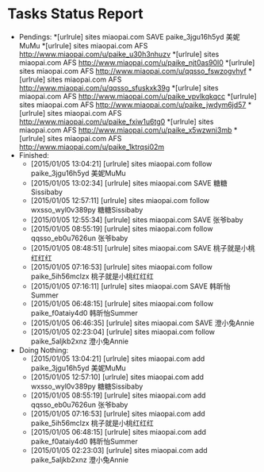 Tasks Status Report
============

* Pendings:
    *[urlrule] sites miaopai.com SAVE paike_3jgu16h5yd 美妮MuMu
    *[urlrule] sites miaopai.com AFS http://www.miaopai.com/u/paike_u30h3nhuzv
    *[urlrule] sites miaopai.com AFS http://www.miaopai.com/u/paike_njt0as90l0
    *[urlrule] sites miaopai.com AFS http://www.miaopai.com/u/qqsso_fswzogvhyf
    *[urlrule] sites miaopai.com AFS http://www.miaopai.com/u/qqsso_sfuskxk39g
    *[urlrule] sites miaopai.com AFS http://www.miaopai.com/u/paike_vpvlkqkqcc
    *[urlrule] sites miaopai.com AFS http://www.miaopai.com/u/paike_jwdym6jd57
    *[urlrule] sites miaopai.com AFS http://www.miaopai.com/u/paike_fxiw1u6tg0
    *[urlrule] sites miaopai.com AFS http://www.miaopai.com/u/paike_x5wzwni3mb
    *[urlrule] sites miaopai.com AFS http://www.miaopai.com/u/paike_1ktrqsi02m
* Finished:
    * [2015/01/05 13:04:21] [urlrule] sites miaopai.com follow paike_3jgu16h5yd 美妮MuMu
    * [2015/01/05 13:02:34] [urlrule] sites miaopai.com SAVE 糖糖Sissibaby
    * [2015/01/05 12:57:11] [urlrule] sites miaopai.com follow wxsso_wyl0v389py 糖糖Sissibaby
    * [2015/01/05 12:55:34] [urlrule] sites miaopai.com SAVE 张爷baby
    * [2015/01/05 08:55:19] [urlrule] sites miaopai.com follow qqsso_eb0u7626un 张爷baby
    * [2015/01/05 08:48:51] [urlrule] sites miaopai.com SAVE 桃子就是小桃红红红
    * [2015/01/05 07:16:53] [urlrule] sites miaopai.com follow paike_5ih56mclzx 桃子就是小桃红红红
    * [2015/01/05 07:16:11] [urlrule] sites miaopai.com SAVE 韩昕怡Summer
    * [2015/01/05 06:48:15] [urlrule] sites miaopai.com follow paike_f0ataiy4d0 韩昕怡Summer
    * [2015/01/05 06:46:35] [urlrule] sites miaopai.com SAVE 澄小兔Annie
    * [2015/01/05 02:23:04] [urlrule] sites miaopai.com follow paike_5aljkb2xnz 澄小兔Annie
* Doing Nothing:
    * [2015/01/05 13:04:21] [urlrule] sites miaopai.com add paike_3jgu16h5yd 美妮MuMu
    * [2015/01/05 12:57:10] [urlrule] sites miaopai.com add wxsso_wyl0v389py 糖糖Sissibaby
    * [2015/01/05 08:55:19] [urlrule] sites miaopai.com add qqsso_eb0u7626un 张爷baby
    * [2015/01/05 07:16:53] [urlrule] sites miaopai.com add paike_5ih56mclzx 桃子就是小桃红红红
    * [2015/01/05 06:48:15] [urlrule] sites miaopai.com add paike_f0ataiy4d0 韩昕怡Summer
    * [2015/01/05 02:23:03] [urlrule] sites miaopai.com add paike_5aljkb2xnz 澄小兔Annie
